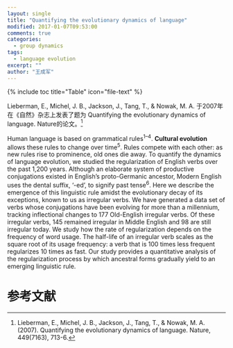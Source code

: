 ```yaml
---
layout: single
title: "Quantifying the evolutionary dynamics of language"
modified: 2017-01-07T09:53:00
comments: true
categories:
  - group dynamics
tags:
  - language evolution
excerpt: ""
author: "王成军"
---
```


{% include toc title="Table" icon="file-text" %}

Lieberman, E., Michel, J. B., Jackson, J., Tang, T., & Nowak, M. A. 于2007年在《自然》杂志上发表了题为 Quantifying the evolutionary dynamics of language. Nature的论文。[^lieberman]

[^lieberman]: Lieberman, E., Michel, J. B., Jackson, J., Tang, T., & Nowak, M. A. (2007). Quantifying the evolutionary dynamics of language. Nature, 449(7163), 713-6.

Human language is based on grammatical rules<sup>1–4</sup>. **Cultural evolution** allows these rules to change over time<sup>5</sup>. Rules compete with each other: as new rules rise to prominence, old ones die away. To quantify the dynamics of language evolution, we studied the regularization of English verbs over the past 1,200 years. Although an elaborate system of productive conjugations existed in English’s proto-Germanic ancestor, Modern English uses the dental suffix, ‘-ed’, to signify past tense<sup>6</sup>. Here we describe the emergence of this linguistic rule amidst the evolutionary decay of its exceptions, known to us as irregular verbs. We have generated a data set of verbs whose conjugations have been evolving for more than a millennium, tracking inflectional changes to 177 Old-English irregular verbs. Of these irregular verbs, 145 remained irregular in Middle English and 98 are still irregular today. We study how the rate of regularization depends on the frequency of word usage. The half-life of an irregular verb scales as the square root of its usage frequency: a verb that is 100 times less frequent regularizes 10 times as fast. Our study provides a quantitative analysis of the regularization process by which ancestral forms gradually yield to an emerging linguistic rule.

# 参考文献
